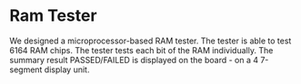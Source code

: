 # Ram Tester

We designed a microprocessor-based RAM tester. The tester is able to test 6164 RAM chips. The tester tests each bit of the RAM individually. The summary result PASSED/FAILED is displayed on the board - on a 4 7-segment display unit.
